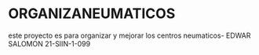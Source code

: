 # ORGANIZANEUMATICOS
este proyecto es para organizar y mejorar los centros neumaticos- EDWAR SALOMON 21-SIIN-1-099
